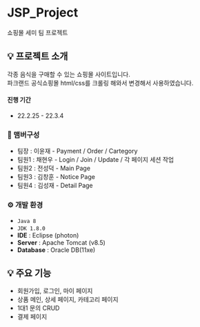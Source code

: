 # JSP_Project
쇼핑몰 세미 팀 프로젝트

## 💡 프로젝트 소개
각종 음식을 구매할 수 있는 쇼핑몰 사이트입니다.<br>
파크랜드 공식쇼핑몰 html/css를 크롤링 해와서 변경해서 사용하였습니다.
<br>

#### 진행 기간
* 22.2.25 - 22.3.4

### 🧙 맴버구성
 - 팀장  : 이윤재 - Payment / Order / Cartegory
 - 팀원1 : 채현우 - Login / Join / Update / 각 페이지 세션 작업
 - 팀원2 : 전성덕 - Main Page
 - 팀원3 : 김창훈 - Notice Page
 - 팀원4 : 김성재 - Detail Page

### ⚙️ 개발 환경
- `Java 8`
- `JDK 1.8.0`
- **IDE** : Eclipse (photon)
- **Server** : Apache Tomcat (v8.5)
- **Database** : Oracle DB(11xe)

## 💡 주요 기능
- 회원가입, 로그인, 마이 페이지
- 상품 메인, 상세 페이지, 카테고리 페이지
- 1대1 문의 CRUD
- 결제 페이지
